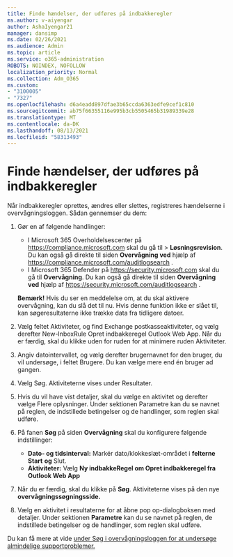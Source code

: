 ```yaml
---
title: Finde hændelser, der udføres på indbakkeregler
ms.author: v-aiyengar
author: AshaIyengar21
manager: dansimp
ms.date: 02/26/2021
ms.audience: Admin
ms.topic: article
ms.service: o365-administration
ROBOTS: NOINDEX, NOFOLLOW
localization_priority: Normal
ms.collection: Adm_O365
ms.custom:
- "3100005"
- "7327"
ms.openlocfilehash: d6a4eadd897dfae3b65ccda6363edfe9cef1c810
ms.sourcegitcommit: ab75f66355116e995b3cb5505465b31989339e28
ms.translationtype: MT
ms.contentlocale: da-DK
ms.lasthandoff: 08/13/2021
ms.locfileid: "58313493"
---
```

# <a name="find-events-performed-on-inbox-rules"></a>Finde hændelser, der udføres på indbakkeregler

Når indbakkeregler oprettes, ændres eller slettes, registreres hændelserne i overvågningsloggen. Sådan gennemser du dem:

1. Gør en af følgende handlinger:
   - I Microsoft 365 Overholdelsescenter på <https://compliance.microsoft.com> skal du gå til  \> **Løsningsrevision**. Du kan også gå direkte til siden **Overvågning ved** hjælp af <https://compliance.microsoft.com/auditlogsearch> .
   - I Microsoft 365 Defender på <https://security.microsoft.com> skal du gå til **Overvågning**. Du kan også gå direkte til siden **Overvågning ved** hjælp af <https://security.microsoft.com/auditlogsearch> .

    **Bemærk!** Hvis du ser en meddelelse om, at du skal aktivere overvågning, kan du slå det til nu. Hvis denne funktion ikke er slået til, kan søgeresultaterne ikke trække data fra tidligere datoer.
1. Vælg feltet Aktiviteter, og find Exchange postkasseaktiviteter, og vælg derefter New-InboxRule Opret indbakkeregel Outlook Web App. Når du er færdig, skal du klikke uden for ruden for at minimere ruden Aktiviteter.
1. Angiv datointervallet, og vælg derefter brugernavnet for den bruger, du vil undersøge, i feltet Brugere. Du kan vælge mere end én bruger ad gangen.
1. Vælg Søg. Aktiviteterne vises under Resultater.
1. Hvis du vil have vist detaljer, skal du vælge en aktivitet og derefter vælge Flere oplysninger. Under sektionen Parametre kan du se navnet på reglen, de indstillede betingelser og de handlinger, som reglen skal udføre.

2. På fanen **Søg** på siden **Overvågning** skal du konfigurere følgende indstillinger:
   - **Dato- og tidsinterval:** Markér dato/klokkeslæt-området i **felterne Start** **og** Slut.
   - **Aktiviteter:** Vælg **Ny indbakkeRegel om Opret indbakkeregel fra Outlook Web App**

3. Når du er færdig, skal du klikke på **Søg**. Aktiviteterne vises på den nye **overvågningssøgningsside.**

4. Vælg en aktivitet i resultaterne for at åbne pop op-dialogboksen med detaljer. Under sektionen **Parametre** kan du se navnet på reglen, de indstillede betingelser og de handlinger, som reglen skal udføre.

Du kan få mere at vide [under Søg i overvågningsloggen for at undersøge almindelige supportproblemer.](https://docs.microsoft.com/microsoft-365/compliance/auditing-troubleshooting-scenarios)
